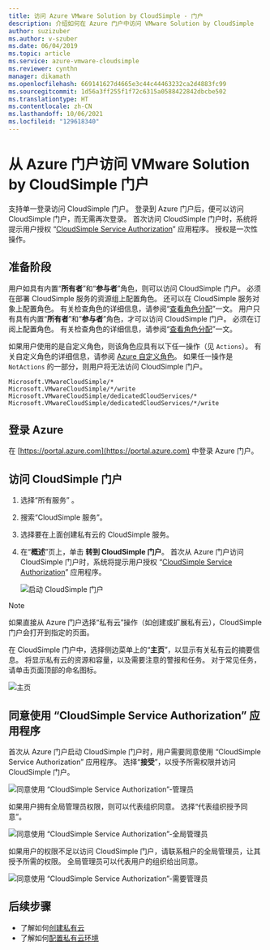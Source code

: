 ```yaml
---
title: 访问 Azure VMware Solution by CloudSimple - 门户
description: 介绍如何在 Azure 门户中访问 VMware Solution by CloudSimple
author: suzizuber
ms.author: v-szuber
ms.date: 06/04/2019
ms.topic: article
ms.service: azure-vmware-cloudsimple
ms.reviewer: cynthn
manager: dikamath
ms.openlocfilehash: 669141627d4665e3c44c44463232ca2d4883fc99
ms.sourcegitcommit: 1d56a3ff255f1f72c6315a0588422842dbcbe502
ms.translationtype: HT
ms.contentlocale: zh-CN
ms.lasthandoff: 10/06/2021
ms.locfileid: "129618340"
---
```

# <a name="access-the-vmware-solution-by-cloudsimple-portal-from-the-azure-portal"></a>从 Azure 门户访问 VMware Solution by CloudSimple 门户

支持单一登录访问 CloudSimple 门户。 登录到 Azure 门户后，便可以访问 CloudSimple 门户，而无需再次登录。 首次访问 CloudSimple 门户时，系统将提示用户授权 “[CloudSimple Service Authorization](#consent-to-cloudsimple-service-authorization-application)” 应用程序。  授权是一次性操作。

## <a name="before-you-begin"></a>准备阶段

用户如具有内置“**所有者**”和“**参与者**”角色，则可以访问 CloudSimple 门户。  必须在部署 CloudSimple 服务的资源组上配置角色。  还可以在 CloudSimple 服务对象上配置角色。  有关检查角色的详细信息，请参阅“[查看角色分配](../role-based-access-control/check-access.md)”一文。 用户只有具有内置“**所有者**”和“**参与者**”角色，才可以访问 CloudSimple 门户。  必须在订阅上配置角色。  有关检查角色的详细信息，请参阅“[查看角色分配](../role-based-access-control/check-access.md)”一文。

如果用户使用的是自定义角色，则该角色应具有以下任一操作（见 ```Actions```）。  有关自定义角色的详细信息，请参阅 [Azure 自定义角色](../role-based-access-control/custom-roles.md)。  如果任一操作是 ```NotActions``` 的一部分，则用户将无法访问 CloudSimple 门户。

```
Microsoft.VMwareCloudSimple/*
Microsoft.VMwareCloudSimple/*/write
Microsoft.VMwareCloudSimple/dedicatedCloudServices/*
Microsoft.VMwareCloudSimple/dedicatedCloudServices/*/write
```

## <a name="sign-in-to-azure"></a>登录 Azure

在 [https://portal.azure.com](https://portal.azure.com) 中登录 Azure 门户。

## <a name="access-the-cloudsimple-portal"></a>访问 CloudSimple 门户

1. 选择“所有服务”  。

2. 搜索“CloudSimple 服务”。

3. 选择要在上面创建私有云的 CloudSimple 服务。

4. 在“**概述**”页上，单击  **转到 CloudSimple 门户**。  首次从 Azure 门户访问 CloudSimple 门户时，系统将提示用户授权 “[CloudSimple Service Authorization](#consent-to-cloudsimple-service-authorization-application)” 应用程序。 

    ![启动 CloudSimple 门户](media/launch-cloudsimple-portal.png)

> [!NOTE]
> 如果直接从 Azure 门户选择“私有云”操作（如创建或扩展私有云），CloudSimple 门户会打开到指定的页面。

在 CloudSimple 门户中，选择侧边菜单上的“**主页**”，以显示有关私有云的摘要信息。 将显示私有云的资源和容量，以及需要注意的警报和任务。 对于常见任务，请单击页面顶部的命名图标。

![主页](media/cloudsimple-portal-home.png)

## <a name="consent-to-cloudsimple-service-authorization-application"></a>同意使用 “CloudSimple Service Authorization” 应用程序

首次从 Azure 门户启动 CloudSimple 门户时，用户需要同意使用 “CloudSimple Service Authorization” 应用程序。  选择“**接受**”，以授予所需权限并访问 CloudSimple 门户。

![同意使用 “CloudSimple Service Authorization”-管理员](media/cloudsimple-azure-consent.png)

如果用户拥有全局管理员权限，则可以代表组织同意。  选择“代表组织授予同意”。

![同意使用 “CloudSimple Service Authorization”-全局管理员](media/cloudsimple-azure-consent-global-admin.png)

如果用户的权限不足以访问 CloudSimple 门户，请联系租户的全局管理员，让其授予所需的权限。  全局管理员可以代表用户的组织给出同意。

![同意使用 “CloudSimple Service Authorization”-需要管理员](media/cloudsimple-azure-consent-requires-administrator.png)

## <a name="next-steps"></a>后续步骤

* 了解如何[创建私有云](./create-private-cloud.md)
* 了解如何[配置私有云环境](quickstart-create-private-cloud.md)
